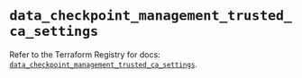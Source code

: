 # `data_checkpoint_management_trusted_ca_settings`

Refer to the Terraform Registry for docs: [`data_checkpoint_management_trusted_ca_settings`](https://registry.terraform.io/providers/checkpointsw/checkpoint/2.11.0/docs/data-sources/management_trusted_ca_settings).
